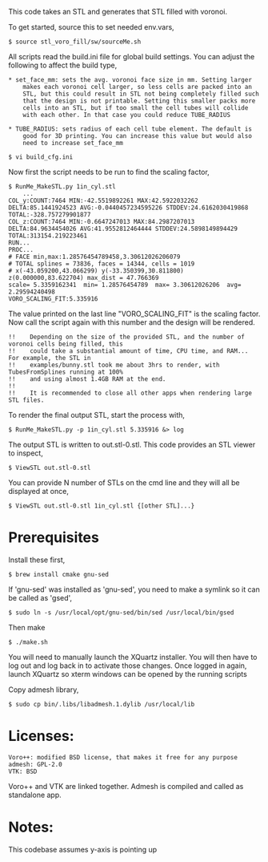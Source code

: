 This code takes an STL and generates that STL filled with voronoi.

To get started, source this to set needed env.vars,

```
$ source stl_voro_fill/sw/sourceMe.sh
```

All scripts read the build.ini file for global build settings. You can adjust
the following to affect the build type,

    * set_face_mm: sets the avg. voronoi face size in mm. Setting larger
        makes each voronoi cell larger, so less cells are packed into an
        STL, but this could result in STL not being completely filled such
        that the design is not printable. Setting this smaller packs more
        cells into an STL, but if too small the cell tubes will collide
        with each other. In that case you could reduce TUBE_RADIUS

    * TUBE_RADIUS: sets radius of each cell tube element. The default is
        good for 3D printing. You can increase this value but would also
        need to increase set_face_mm 
            
```
$ vi build_cfg.ini
```

Now first the script needs to be run to find the scaling factor,

```
$ RunMe_MakeSTL.py 1in_cyl.stl
    ...
COL_y:COUNT:7464 MIN:-42.5519892261 MAX:42.5922032262 DELTA:85.1441924523 AVG:-0.0440457234595226 STDDEV:24.6162030419868 TOTAL:-328.757279901877
COL_z:COUNT:7464 MIN:-0.6647247013 MAX:84.2987207013 DELTA:84.9634454026 AVG:41.9552812464444 STDDEV:24.5898149894429 TOTAL:313154.219223461
RUN...
PROC...
# FACE min,max:1.28576454789458,3.30612026206079
# TOTAL splines = 73836, faces = 14344, cells = 1019
# x(-43.059200,43.066299) y(-33.350399,30.811800) z(0.000000,83.622704) max_dist = 47.766369
scale= 5.3359162341  min= 1.28576454789  max= 3.30612026206  avg= 2.29594240498
VORO_SCALING_FIT:5.335916
```

The value printed on the last line "VORO_SCALING_FIT" is the scaling factor. Now
call the script again with this number and the design will be rendered.

    !!    Depending on the size of the provided STL, and the number of voronoi cells being filled, this
    !!    could take a substantial amount of time, CPU time, and RAM... For example, the STL in
    !!    examples/bunny.stl took me about 3hrs to render, with TubesFromSplines running at 100%
    !!    and using almost 1.4GB RAM at the end.
    !!
    !!    It is recommended to close all other apps when rendering large STL files.

To render the final output STL, start the process with,

```
$ RunMe_MakeSTL.py -p 1in_cyl.stl 5.335916 &> log
```

The output STL is written to out.stl-0.stl. This code provides an STL viewer to inspect,

```
$ ViewSTL out.stl-0.stl
```

You can provide N number of STLs on the cmd line and they will all be displayed at once,

```
$ ViewSTL out.stl-0.stl 1in_cyl.stl {[other STL]...}
```



# Prerequisites

Install these first,
```
$ brew install cmake gnu-sed
```

If 'gnu-sed' was installed as 'gnu-sed', you need to make a symlink so it can be called as 'gsed',
```
$ sudo ln -s /usr/local/opt/gnu-sed/bin/sed /usr/local/bin/gsed
```

Then make
```
$ ./make.sh
```

You will need to manually launch the XQuartz installer. You will then have to log out and log back
in to activate those changes. Once logged in again, launch XQuartz so xterm windows can be opened
by the running scripts

Copy admesh library,
```
$ sudo cp bin/.libs/libadmesh.1.dylib /usr/local/lib
```



# Licenses:

    Voro++: modified BSD license, that makes it free for any purpose
    admesh: GPL-2.0
    VTK: BSD

Voro++ and VTK are linked together. Admesh is compiled and called as standalone app.


# Notes:

This codebase assumes y-axis is pointing up 


